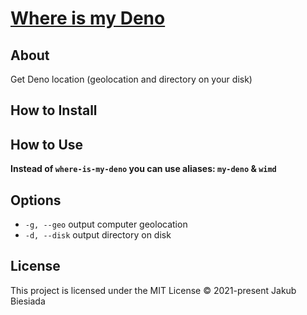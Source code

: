 # [Where is my Deno](https://github.com/awesome-cli/where-is-my-deno)

## About
Get Deno location (geolocation and directory on your disk)

## How to Install

## How to Use

**Instead of `where-is-my-deno` you can use aliases: `my-deno` & `wimd`**

## Options
- `-g, --geo` output computer geolocation
- `-d, --disk` output directory on disk

## License
This project is licensed under the MIT License © 2021-present Jakub Biesiada